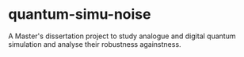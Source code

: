 # quantum-simu-noise
A Master's dissertation project to study analogue and digital quantum simulation and analyse their robustness againstness.
